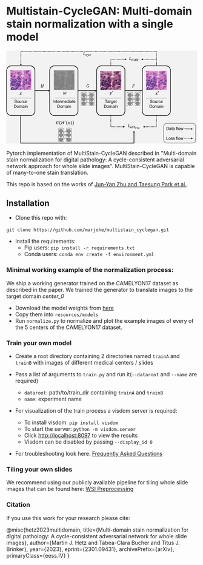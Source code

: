 # Multistain-CycleGAN: Multi-domain stain normalization with a single model

![image principle](/docs/assets/principle.png)

Pytorch implementation of MultiStain-CycleGAN described in "Multi-domain stain normalization for digital pathology: A cycle-consistent adversarial
network approach for whole slide images". MultiStain-CycleGAN is capable of many-to-one stain translation.

This repo is based on the works of [Jun-Yan Zhu and Taesung Park et al.](https://github.com/junyanz/pytorch-CycleGAN-and-pix2pix).

## Installation

* Clone this repo with:  

`git clone https://github.com/marjohe/multistain_cyclegan.git`

* Install the requirements:
    + Pip users: `pip install -r requirements.txt`
    + Conda users: `conda env create -f environment.yml`
  
### Minimal working example of the normalization process:
We ship a working generator trained on the CAMELYON17 dataset as described in the paper. We trained the generator to translate images to the target domain _center_0_ 
* Download the model weights from [here](https://drive.google.com/file/d/1IAPrELC73Iae13CvTxDRRuxZ-vRWzZZp/view?usp=share_link)
* Copy them into `resources/models`  
* Run `normalize.py` to normalize and plot the example images of every of the 5 centers of the CAMELYON17 dataset.

### Train your own model
* Create a root directory containing 2 directories named `trainA` and `trainB` with images of different medical centers / slides
* Pass a list of arguments to `train.py` and run it(`--dataroot` and `--name` are required)
    + `dataroot`: path/to/train_dir containing `trainA` and `trainB`
    + `name`: experiment name
    
* For visualization of the train process a visdom server is required:
    + To install visdom: `pip install visdom`
    + To start the server: `python -m visdom.server`
    + Click [http://localhost:8097](http://localhost:8097) to view the results  
    + Visdom can be disabled by passing `--display_id 0`
* For troubleshooting look here: [Frequently Asked Questions](https://github.com/junyanz/pytorch-CycleGAN-and-pix2pix/blob/master/docs/qa.md)

### Tiling your own slides
We recommend using our publicly available pipeline for tiling whole slide images that can be found here: [WSI Preprocessing](https://github.com/DBO-DKFZ/wsi_preprocessing)

### Citation
If you use this work for your research please cite:

 @misc{hetz2023multidomain,
      title={Multi-domain stain normalization for digital pathology: A cycle-consistent adversarial network for whole slide images}, 
      author={Martin J. Hetz and Tabea-Clara Bucher and Titus J. Brinker},
      year={2023},
      eprint={2301.09431},
      archivePrefix={arXiv},
      primaryClass={eess.IV}
}
